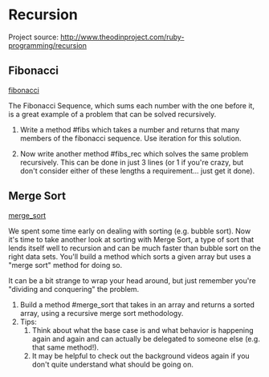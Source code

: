 # Recursion

Project source: http://www.theodinproject.com/ruby-programming/recursion

## Fibonacci

[fibonacci](https://github.com/craftykate/odin-project/tree/master/08_recursion/fibonacci.rb)

The Fibonacci Sequence, which sums each number with the one before it, is a great example of a problem that can be solved recursively.

1. Write a method #fibs which takes a number and returns that many members of the fibonacci sequence. Use iteration for this solution.

2. Now write another method #fibs_rec which solves the same problem recursively. This can be done in just 3 lines (or 1 if you're crazy, but don't consider either of these lengths a requirement... just get it done).

## Merge Sort

[merge_sort](https://github.com/craftykate/odin-project/tree/master/08_recursion/merge_sort.rb)

We spent some time early on dealing with sorting (e.g. bubble sort). Now it's time to take another look at sorting with Merge Sort, a type of sort that lends itself well to recursion and can be much faster than bubble sort on the right data sets. You'll build a method which sorts a given array but uses a "merge sort" method for doing so.

It can be a bit strange to wrap your head around, but just remember you're "dividing and conquering" the problem.

1. Build a method #merge_sort that takes in an array and returns a sorted array, using a recursive merge sort methodology.
2. Tips:
	1. Think about what the base case is and what behavior is happening again and again and can actually be delegated to someone else (e.g. that same method!).
	2. It may be helpful to check out the background videos again if you don't quite understand what should be going on.